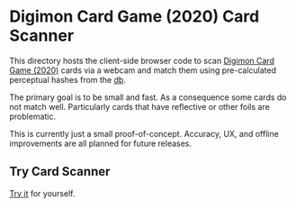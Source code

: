 # Digimon Card Game (2020) Card Scanner

This directory hosts the client-side browser code to scan [Digimon Card Game (2020)](https://world.digimoncard.com) cards via a webcam and match them using pre-calculated perceptual hashes from the [db](../db).

The primary goal is to be small and fast. As a consequence some cards do not match well. Particularly cards that have reflective or other foils are problematic.

This is currently just a small proof-of-concept. Accuracy, UX, and offline improvements are all planned for future releases.

## Try Card Scanner

[Try it](https://niamu.github.io/digimon-card-game/card-scanner) for yourself.
